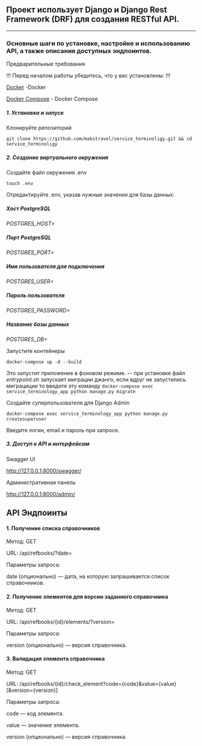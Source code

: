 ## Проект использует Django и Django Rest Framework (DRF) для создания RESTful API.
---
### Основные шаги по установке, настройке и использованию API, а также описания доступных эндпоинтов.
Предварительные требования

!!! Перед началом работы убедитесь, что у вас установлены: !!!

[Docker](https://www.docker.com/) -Docker

[Docker Compose](https://docs.docker.com/compose/install/)  - Docker Compose

##### ***1. Установка и запуск***

Клонируйте репозиторий

```git clone https://github.com/makstravel/service_terminoligy.git && cd service_terminoligy```


##### ***2. Создание виртуального окружения***
Создайте файл окружения .env

```touch .env```

Отредактируйте .env, указав нужные значения для базы данных:

##### Хост PostgreSQL
*POSTGRES_HOST=*
##### Порт PostgreSQL
*POSTGRES_PORT=*
##### Имя пользователя для подключения
*POSTGRES_USER=*
##### Пароль пользователя
*POSTGRES_PASSWORD=*
##### Название базы данных
*POSTGRES_DB=*

Запустите контейнеры

``` docker-compose up -d --build ```

Это запустит приложение в фоновом режиме.
-- при установке файл *entrypoint.sh* запускает миграции джанго, если вдруг не запустились миграциции то введите эту команду
```docker-compose exec service_terminology_app python manage.py migrate``` 

Создайте суперпользователя для Django Admin

```docker-compose exec service_terminology_app python manage.py createsuperuser```

Введите логин, email и пароль при запросе.


##### 3. Доступ к API и интерфейсам

Swagger UI

http://127.0.0.1:8000/swagger/

Административная панель

http://127.0.0.1:8000/admin/

## API Эндпоинты

#### 1. Получение списка справочников

Метод: GET

URL: /api/refbooks/?date=

Параметры запроса:

date (опционально) — дата, на которую запрашивается список справочников.

#### 2. Получение элементов для версии заданного справочника

Метод: GET

URL: /api/refbooks/{id}/elements/?version=

Параметры запроса:

version (опционально) — версия справочника.

#### 3. Валидация элемента справочника

Метод: GET

URL: /api/refbooks/{id}/check_element?code={code}&value={value}[&version={version}]

Параметры запроса:

code — код элемента.

value — значение элемента.

version (опционально) — версия справочника.

